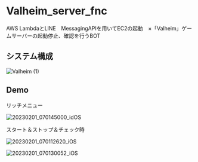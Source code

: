 # Valheim_server_fnc

AWS LambdaとLINE　MessagingAPIを用いてEC2の起動　×「Valheim」ゲームサーバーの起動停止、確認を行うBOT

## システム構成

![Valheim (1)](https://user-images.githubusercontent.com/66721120/215976494-4f17cdf8-4a7e-477c-a9c0-020f2e090bdc.jpg)



## Demo

リッチメニュー

![20230201_070145000_idOS](https://user-images.githubusercontent.com/66721120/215974099-80646c5d-1381-4063-bcf9-b44bd7a19232.png)

スタート＆ストップ＆チェック時

![20230201_070112620_iOS](https://user-images.githubusercontent.com/66721120/215974185-1e0a55a0-c89f-4e37-971f-d6c72c5e6b6c.jpg)

![20230201_070130052_iOS](https://user-images.githubusercontent.com/66721120/215974202-dabc041f-c28e-4de3-996e-a7fa951d227e.jpg)
